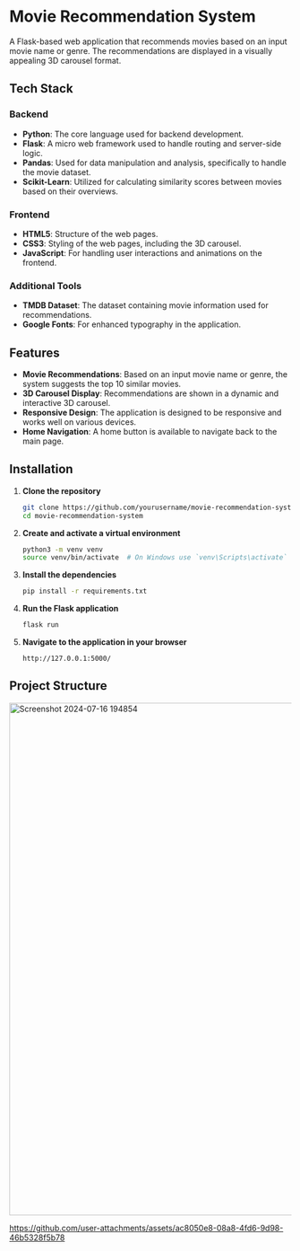 # Movie Recommendation System

A Flask-based web application that recommends movies based on an input movie name or genre. The recommendations are displayed in a visually appealing 3D carousel format. 

## Tech Stack

### Backend
- **Python**: The core language used for backend development.
- **Flask**: A micro web framework used to handle routing and server-side logic.
- **Pandas**: Used for data manipulation and analysis, specifically to handle the movie dataset.
- **Scikit-Learn**: Utilized for calculating similarity scores between movies based on their overviews.

### Frontend
- **HTML5**: Structure of the web pages.
- **CSS3**: Styling of the web pages, including the 3D carousel.
- **JavaScript**: For handling user interactions and animations on the frontend.
  
### Additional Tools
- **TMDB Dataset**: The dataset containing movie information used for recommendations.
- **Google Fonts**: For enhanced typography in the application.

## Features
- **Movie Recommendations**: Based on an input movie name or genre, the system suggests the top 10 similar movies.
- **3D Carousel Display**: Recommendations are shown in a dynamic and interactive 3D carousel.
- **Responsive Design**: The application is designed to be responsive and works well on various devices.
- **Home Navigation**: A home button is available to navigate back to the main page.

## Installation

1. **Clone the repository**
    ```bash
    git clone https://github.com/yourusername/movie-recommendation-system.git
    cd movie-recommendation-system
    ```

2. **Create and activate a virtual environment**
    ```bash
    python3 -m venv venv
    source venv/bin/activate  # On Windows use `venv\Scripts\activate`
    ```

3. **Install the dependencies**
    ```bash
    pip install -r requirements.txt
    ```

4. **Run the Flask application**
    ```bash
    flask run
    ```

5. **Navigate to the application in your browser**
    ```
    http://127.0.0.1:5000/
    ```

## Project Structure



<img width="913" alt="Screenshot 2024-07-16 194854" src="https://github.com/user-attachments/assets/614ed668-43c3-4d5e-af98-3b80e6f90e90">

https://github.com/user-attachments/assets/ac8050e8-08a8-4fd6-9d98-46b5328f5b78



